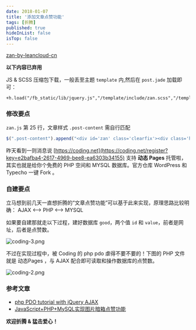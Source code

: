 ```yaml
---
date: 2018-01-07
title: '添加文章点赞功能'
tags: [折腾]
published: true
hideInList: false
isTop: false
---
```


[zan-by-leancloud-cn](zan-by-leancloud-cn)

**以下内容已弃用**

JS & SCSS 压缩包下载，一般丢至主题 `template` 内,然后在 `post.jade` 加载即可：

```jade
+h.load("/fb_static/lib/jquery.js","/template/include/zan.scss","/template/include/zan.js")
```

<!--more-->

### 修改要点

`zan.js` 第 25 行，文章样式 `.post-content` 需自行匹配

```javascript
$(".post-content").append("<div id='zan' class='clearfix'><div class='heart' onclick=\"goodplus('"+url+"')\"><p id='zan_text'></p></div></div>");
```

昨天看到一则消息说 [https://coding.net](https://coding.net/register?key=e2bafba4-2617-4969-bee8-ea6303b34155) 支持 **动态 Pages** 托管啦，其实也就是给你个免费的 PHP 空间和 MYSQL 数据库。官方仓库 WordPress 和 Typecho 一键 Fork 。

### 自建要点

立马想到前几天一直想折腾的“文章点赞功能”可以基于此来实现，原理思路比较明确： AJAX <--> PHP <--> MYSQL

如果要自建那就走以下过程，建好数据库 `good`，两个值 `id` 和 `value`，前者是网址，后者是点赞数。

![coding-3.png](https://lmm.elizen.me/images/2018/01/coding-3.png)

不过在实现过程中，被 Coding 的 php pdo 虐得不要不要的！下图的 PHP 文件就是 动态Pages ，与 AJAX 配合即可读取和操作数据库的点赞数。

![coding-2.png](https://lmm.elizen.me/images/2018/01/coding-php.png)

###  参考文章

- [php PDO tutorial with jQuery AJAX](https://programmerblog.net/php-pdo-ajax-tutorial-example/)
- [JavaScript+PHP+MySQL实现图片暗箱点赞功能](http://www.winotmk.com/2017/06/1278)

**欢迎折腾 & 猛击爱心！**